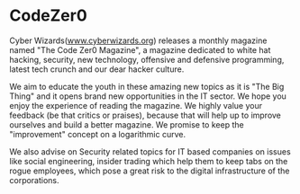CodeZer0
========

Cyber Wizards(www.cyberwizards.org) releases a monthly magazine named "The Code Zer0 Magazine",  a magazine dedicated to white hat hacking, security, new technology, offensive and defensive programming, latest tech crunch and our dear hacker culture. 

We aim to educate the youth in these amazing new topics as it is "The Big Thing" and it opens brand new opportunities in the IT sector. We hope you enjoy the experience of reading the magazine. We highly value your feedback (be that critics or praises), because that will help up to improve ourselves and build a better magazine. We promise to keep the "improvement" concept on a logarithmic curve.

We also advise on Security related topics for IT based companies on issues like social engineering, insider trading which help them to keep tabs on the rogue employees, which pose a great risk to the digital infrastructure of the  corporations.
